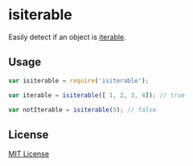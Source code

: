 # isiterable

Easily detect if an object is [iterable](https://developer.mozilla.org/en/docs/Web/JavaScript/Reference/Iteration_protocols).

## Usage

```javascript
var isiterable = require('isiterable');

var iterable = isiterable([ 1, 2, 3, 4]); // true

var notIterable = isiterable(5); // false
```

## License

[MIT License](/LICENSE)
